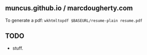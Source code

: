 ## muncus.github.io / marcdougherty.com

To generate a pdf: `wkhtmltopdf $BASEURL/resume-plain resume.pdf`

## TODO

* stuff.
